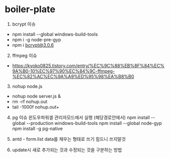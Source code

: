 # boiler-plate

1. bcrypt 이슈
- npm install --global windows-build-tools
- npm i -g node-pre-gyp
- npm i bcrypt@3.0.6

2. ffmpeg 이슈
- https://kyoko0825.tistory.com/entry/%EC%9C%88%EB%8F%84%EC%9A%B0-10%EC%97%90%EC%84%9C-ffmpeg-%EC%82%AC%EC%9A%A9%ED%95%98%EA%B8%B0

3. nohup node.js
- nohup node server.js &
- rm -rf nohup.out
- tail -1000f nohup.out+

4. pg 이슈 윈도우파워셀 관리자모드에서 실행 (해당경로안에서)
npm install --global --production windows-build-tools
npm install --global node-gyp
npm install -g pg-native

1. antd - form.list data를 채우는 형태로 쓰기 힘드니 쓰지말것
2. update시 새로 추가되는 것과 수정되는 것을 구분하는 방법